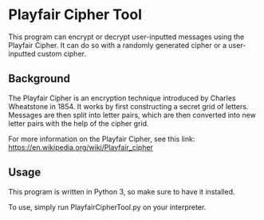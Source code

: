 # Playfair Cipher Tool

This program can encrypt or decrypt user-inputted messages using the Playfair Cipher. It can do so with a randomly generated cipher or a user-inputted custom cipher.

## Background

The Playfair Cipher is an encryption technique introduced by Charles Wheatstone in 1854. It works by first constructing a secret grid of letters. Messages are then split into letter pairs, which are then converted into new letter pairs with the help of the cipher grid. 

For more information on the Playfair Cipher, see this link: https://en.wikipedia.org/wiki/Playfair_cipher



## Usage

This program is written in Python 3, so make sure to have it installed.

To use, simply run PlayfairCipherTool.py on your interpreter.
